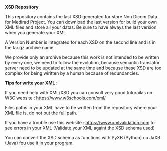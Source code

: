 **XSD Repository**

This repository contains the last XSD generated for store Non Dicom Data for Medirad Project. You can download the last version for build your own XML files and store all your datas. Be sure to have always the last version when you generate your XML.

A Version Number is integrated for each XSD on the second line and is in the tar.gz archive name.

We provide only an archive because this work is not intended to be written by every one, we need to follow the evolution, because semantic translator server need to be updated at the same time and because these XSD are too complex for being wiritten by a human because of redundancies.



**Tips for write your XML** :

If you need help with XML/XSD you can consult very good tutorailas on W3C website : https://www.w3schools.com/xml/

Files paths in your XML have to be written from the repository where your XML file is, do not put the full path.

If you have a trouble use this website : https://www.xmlvalidation.com to see errors in your XML (Validate your XML againt the XSD schema used)

You can convert the XSD schema as functions with PyXB (Python) ou JaXB (Java) fou use it in your program.

